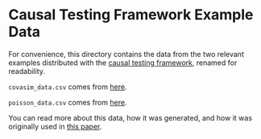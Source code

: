 # Causal Testing Framework Example Data
For convenience, this directory contains the data from the two relevant examples distributed with the [causal testing framework](https://github.com/CITCOM-project/CausalTestingFramework), renamed for readability.

`covasim_data.csv` comes from [here](https://github.com/AndrewC19/covasim_case_study/blob/65bc40ab7da88aece8e0127d56f8bdcb3701d150/data/observational_data.csv).

`poisson_data.csv` comes from [here](https://github.com/CITCOM-project/CausalTestingFramework/blob/main/examples/poisson/data.csv).

You can read more about this data, how it was generated, and how it was originally used in [this paper](http://doi.org/10.1145/3607184).
